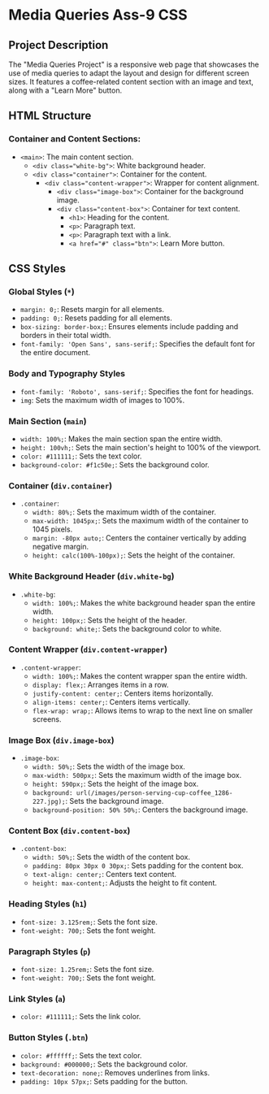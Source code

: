 # Media Queries Ass-9 CSS

## Project Description
The "Media Queries Project" is a responsive web page that showcases the use of media queries to adapt the layout and design for different screen sizes. It features a coffee-related content section with an image and text, along with a "Learn More" button.

## HTML Structure

### Container and Content Sections:
- `<main>`: The main content section.
  - `<div class="white-bg">`: White background header.
  - `<div class="container">`: Container for the content.
    - `<div class="content-wrapper">`: Wrapper for content alignment.
      - `<div class="image-box">`: Container for the background image.
      - `<div class="content-box">`: Container for text content.
        - `<h1>`: Heading for the content.
        - `<p>`: Paragraph text.
        - `<p>`: Paragraph text with a link.
        - `<a href="#" class="btn">`: Learn More button.

## CSS Styles

### Global Styles (`*`)
- `margin: 0;`: Resets margin for all elements.
- `padding: 0;`: Resets padding for all elements.
- `box-sizing: border-box;`: Ensures elements include padding and borders in their total width.
- `font-family: 'Open Sans', sans-serif;`: Specifies the default font for the entire document.

### Body and Typography Styles
- `font-family: 'Roboto', sans-serif;`: Specifies the font for headings.
- `img`: Sets the maximum width of images to 100%.

### Main Section (`main`)
- `width: 100%;`: Makes the main section span the entire width.
- `height: 100vh;`: Sets the main section's height to 100% of the viewport.
- `color: #111111;`: Sets the text color.
- `background-color: #f1c50e;`: Sets the background color.

### Container (`div.container`)
- `.container`:
  - `width: 80%;`: Sets the maximum width of the container.
  - `max-width: 1045px;`: Sets the maximum width of the container to 1045 pixels.
  - `margin: -80px auto;`: Centers the container vertically by adding negative margin.
  - `height: calc(100%-100px);`: Sets the height of the container.

### White Background Header (`div.white-bg`)
- `.white-bg`:
  - `width: 100%;`: Makes the white background header span the entire width.
  - `height: 100px;`: Sets the height of the header.
  - `background: white;`: Sets the background color to white.

### Content Wrapper (`div.content-wrapper`)
- `.content-wrapper`:
  - `width: 100%;`: Makes the content wrapper span the entire width.
  - `display: flex;`: Arranges items in a row.
  - `justify-content: center;`: Centers items horizontally.
  - `align-items: center;`: Centers items vertically.
  - `flex-wrap: wrap;`: Allows items to wrap to the next line on smaller screens.

### Image Box (`div.image-box`)
- `.image-box`:
  - `width: 50%;`: Sets the width of the image box.
  - `max-width: 500px;`: Sets the maximum width of the image box.
  - `height: 590px;`: Sets the height of the image box.
  - `background: url(/images/person-serving-cup-coffee_1286-227.jpg);`: Sets the background image.
  - `background-position: 50% 50%;`: Centers the background image.

### Content Box (`div.content-box`)
- `.content-box`:
  - `width: 50%;`: Sets the width of the content box.
  - `padding: 80px 30px 0 30px;`: Sets padding for the content box.
  - `text-align: center;`: Centers text content.
  - `height: max-content;`: Adjusts the height to fit content.

### Heading Styles (`h1`)
- `font-size: 3.125rem;`: Sets the font size.
- `font-weight: 700;`: Sets the font weight.

### Paragraph Styles (`p`)
- `font-size: 1.25rem;`: Sets the font size.
- `font-weight: 700;`: Sets the font weight.

### Link Styles (`a`)
- `color: #111111;`: Sets the link color.

### Button Styles (`.btn`)
- `color: #ffffff;`: Sets the text color.
- `background: #000000;`: Sets the background color.
- `text-decoration: none;`: Removes underlines from links.
- `padding: 10px 57px;`: Sets padding for the button.


